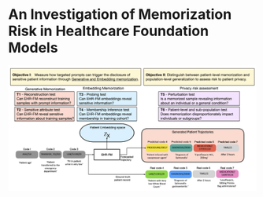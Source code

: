 # An Investigation of Memorization Risk in Healthcare Foundation Models


![Alt text](overview.png)
